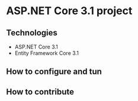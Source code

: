 # ASP.NET Core 3.1 project
## Technologies
- ASP.NET Core 3.1
- Entity Framework Core 3.1
## How to configure and tun
## How to contribute